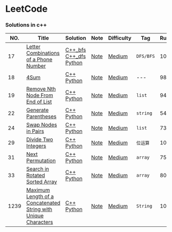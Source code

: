 # LeetCode

### Solutions in c++

|NO.|Title|Solution|Note|Difficulty|Tag|Runtime|
|---|-----|--------|----|----------|---|-------|
|17|[Letter Combinations of a Phone Number](https://leetcode.com/problems/letter-combinations-of-a-phone-number/)|[C++_bfs](Medium/17.%20Letter%20Combinations%20of%20a%20Phone%20Number/solution_bfs.h) [C++_dfs](Medium/17.%20Letter%20Combinations%20of%20a%20Phone%20Number/solution_dfs.h) [Python](Medium/17.%20Letter%20Combinations%20of%20a%20Phone%20Number/solution.py)|[Note](Medium/17.%20Letter%20Combinations%20of%20a%20Phone%20Number)|[Medium](Medium/)|`DFS/BFS`|100%|
|18|[4Sum](https://leetcode.com/problems/4sum/)|[C++](Medium/17.%204Sum/solution.h) [Python](Medium/17.%204Sum/solution.py)|[Note](Medium/17.%204Sum/)|[Medium](Medium/)|---|98.72%|
|19|[Remove Nth Node From End of List](https://leetcode.com/problems/remove-nth-node-from-end-of-list/)|[C++](Medium/19.%20Remove%20Nth%20Node%20From%20End%20of%20List/solution.h) [Python](Medium/19.%20Remove%20Nth%20Node%20From%20End%20of%20List/solution.py)|[Note](Medium/19.%20Remove%20Nth%20Node%20From%20End%20of%20List/)|[Medium](Medium/)|`list`|94.03%|
|22|[Generate Parentheses](https://leetcode.com/problems/generate-parentheses/)|[C++](Medium/22.%20Generate%20Parentheses/solution.h) [Python](Medium/22.%20Generate%20Parentheses/solution.py)|[Note](Medium/22.%20Generate%20Parentheses/)|[Medium](Medium/)|`string`|54.70%|
|24|[Swap Nodes in Pairs](https://leetcode.com/problems/swap-nodes-in-pairs/)|[C++](Medium/24.%20Swap%20Nodes%20in%20Pairs/solution.h) [Python](Medium/24.%20Swap%20Nodes%20in%20Pairs/solution.py)|[Note](Medium/24.%20Swap%20Nodes%20in%20Pairs/)|[Medium](Medium/)|`list`|73.64%|
|29|[Divide Two Integers](https://leetcode.com/problems/divide-two-integers/)|[C++](Medium/29.%20Divide%20Two%20Integers/solution.h) [Python](Medium/29.%20Divide%20Two%20Integers/solution.py)|[Note](Medium/29.%20Divide%20Two%20Integers/)|[Medium](Medium/)|`位运算`|100%|
|31|[Next Permutation](https://leetcode.com/problems/next-permutation/)|[C++](Medium/31.%20Next%20Permutation/solution.h) [Python](Medium/31.%20Next%20Permutation/solution.py)|[Note](Medium/31.%20Next%20Permutation/)|[Medium](Medium/)|`array`|75.88%|
|33|[Search in Rotated Sorted Array](https://leetcode.com/problems/search-in-rotated-sorted-array/)|[C++](Medium/33.%20Search%20in%20Rotated%20Sorted%20Array/solution.h) [Python](Medium/33.%20Search%20in%20Rotated%20Sorted%20Array/solution.py)|[Note](Medium/33.%20Search%20in%20Rotated%20Sorted%20Array/)|[Medium](Medium/)|`array`|80.40%|
|1239|[Maximum Length of a Concatenated String with Unique Characters](https://leetcode.com/problems/maximum-length-of-a-concatenated-string-with-unique-characters/)|[C++](Medium/1239.%20Maximum%20Length%20of%20a%20Concatenated%20String%20with%20Unique%20Characters/solution.h) [Python](Medium/1239.%20Maximum%20Length%20of%20a%20Concatenated%20String%20with%20Unique%20Characters/solution.py)|[Note](Medium/1239.%20Maximum%20Length%20of%20a%20Concatenated%20String%20with%20Unique%20Characters)|[Medium](Medium/)|`String`|10.00%|
